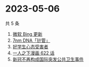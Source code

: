 # 2023-05-06

共 5 条

<!-- BEGIN ZHIHUSEARCH -->
<!-- 最后更新时间 Sat May 06 2023 01:10:21 GMT+0800 (China Standard Time) -->
1. [微软 Bing 更新](https://www.zhihu.com/search?q=微软%20Bing%20更新)
1. [7nm DNA「针管」](https://www.zhihu.com/search?q=7nm%20DNA「针管」)
1. [好学生心态受害者](https://www.zhihu.com/search?q=好学生心态受害者)
1. [一人之下漫画 622 话](https://www.zhihu.com/search?q=一人之下漫画%20622%20话)
1. [新冠不再构成国际突发公共卫生事件](https://www.zhihu.com/search?q=新冠不再构成国际突发公共卫生事件)
<!-- END ZHIHUSEARCH -->
